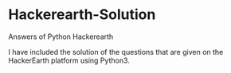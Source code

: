 # Hackerearth-Solution
Answers of Python Hackerearth

 I have included the solution of the questions that are given on the HackerEarth platform using Python3.
